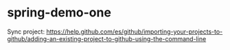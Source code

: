 # spring-demo-one

Sync project: https://help.github.com/es/github/importing-your-projects-to-github/adding-an-existing-project-to-github-using-the-command-line
